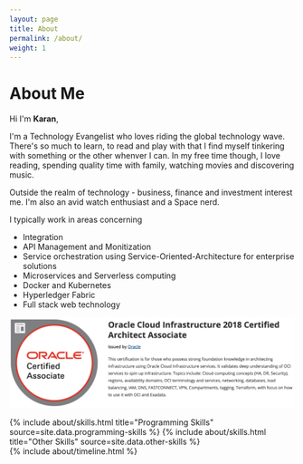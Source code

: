 ```yaml
---
layout: page
title: About
permalink: /about/
weight: 1
---
```


# **About Me**

Hi I'm **Karan**,<br>

I'm a Technology Evangelist who loves riding the global technology wave. There's so much to learn, to read and play with that I find myself tinkering with something or the other whenver I can. In my free time though, I love reading, spending quality time with family, watching movies and discovering music.

Outside the realm of technology - business, finance and investment interest me. I'm also an avid watch enthusiast and a Space nerd.

I typically work in areas concerning 
* Integration 
* API Management and Monitization
* Service orchestration using Service-Oriented-Architecture for enterprise solutions 
* Microservices and Serverless computing
* Docker and Kubernetes
* Hyperledger Fabric 
* Full stack web technology 

![OCI Certification 2018](/assets/oci.png "Certification Image")

<div class="row">
{% include about/skills.html title="Programming Skills" source=site.data.programming-skills %}
{% include about/skills.html title="Other Skills" source=site.data.other-skills %}
</div>

<div class="row">
{% include about/timeline.html %}
</div>